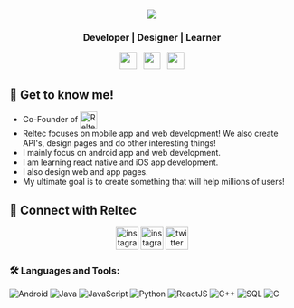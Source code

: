 
<div align="center">
  
  # <img src="https://i.imgur.com/WzXa8Pv.png"/>
  ###  Developer | Designer | Learner
</div>


<p align='center'>
<a href="https://twitter.com/khushboo1028"><img height="30" src="https://github.com/WaylonWalker/WaylonWalker/blob/main/icon/twitter.png?raw=true"></a>&nbsp;&nbsp;
<a href="https://instagram.com/ink_on_paper__"><img height="30" src="https://github.com/WaylonWalker/WaylonWalker/blob/main/icon/instagram.jpg?raw=true"></a>&nbsp;&nbsp;
<a href="https://in.linkedin.com/in/khushboo-gandhi-9aa57474"><img height="30" src="https://github.com/WaylonWalker/WaylonWalker/blob/main/icon/linkedin.png?raw=true"></a>
</p>

## 🧑‍ Get to know me!

- Co-Founder of [<img src="https://imgur.com/6zlae7s.jpg" height="30em" align="center" alt="Reltec" title="Reltec"/>](https://reltec.co.in)
- Reltec focuses on mobile app and web development! We also create API's, design pages and do other interesting things!
- I mainly focus on android app and web development.
- I am learning react native and iOS app development.
- I also design web and app pages.
- My ultimate goal is to create something that will help millions of users!

## 🔗 Connect with Reltec
<div align = 'center'
<a href="https://reltec.co.in"><img src="https://pbs.twimg.com/profile_images/1263503695146299393/zWrNfqNV_400x400.jpg" alt="instagram" width="40" height="40"/></a>
<a href="https://instagram.com/reltec.co.in"><img src="https://www.vectorlogo.zone/logos/instagram/instagram-icon.svg" alt="instagram" width="40" height="40"/></a>
<a href="https://twitter.com/reltecin"><img src="https://www.vectorlogo.zone/logos/twitter/twitter-official.svg" alt="twitter" width="40" height="40"/></a>
</div>

### 🛠 Languages and Tools:

![Android](https://img.shields.io/badge/-Android-000?logo=android&logoColor=white)
![Java](https://img.shields.io/badge/-Java-000?&logo=Java&logoColor=007396)
![JavaScript](https://img.shields.io/badge/-JavaScript-000?&logo=JavaScript&logoColor=ddc508)
![Python](https://img.shields.io/badge/-Python-000?&logo=python)
![ReactJS](https://img.shields.io/badge/-ReactJs-000?logo=react&logoColor=white)
![C++](https://img.shields.io/badge/-C++-000?&logo=c%2b%2b&logoColor=00599C)
![SQL](https://img.shields.io/badge/-SQL-000?&logo=MySQL&logoColor=4479A1)
![C](https://img.shields.io/badge/-C-000?&logo=C)






